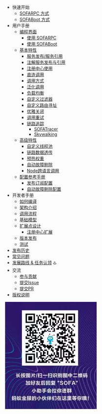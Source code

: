 * 快速开始
    * [SOFARPC 方式](./Getting-Started-With-RPC)
    * [SOFABoot 方式](./Getting-Started-With-SOFA-Boot)
* 用户手册
    * [编程界面](./Programming)
        * [使用 SOFARPC](./Programing-RPC)
        * [使用 SOFABoot](./Programing-SOFA-BOOT)
    * [基本特性](./Features)
        * [服务发布/服务引用](./Publish-And-Reference)
        * [注解服务发布与引用](./Annotation-Usage)
        * [注册中心使用](./Registry-Usage.md)
        * [直连调用](./Peer-To-Peer)
        * [调用方式](./Invoke-Type)
        * [泛化调用](./Generic-Invoke)
        * [负载均衡](./Load-Balance)
        * [自定义过滤器](./Custom-Filter)
        * [自定义路由寻址](./Custom-Router)
        * [优雅关闭](./Graceful-Shutdown)
        * [调用重试](./Retry-Invoke)
        * [链路追踪](./Tracing-Usage)
            * [SOFATracer](./SOFATracer-Usage)
            * [Skywalking](./Skywalking-Usage)
    * [高级特性](./AdvancedFeatures)
        * [自定义线程池](./Custom-ThreadPool)
        * [链路数据透传](./Invoke-Chain-Pass-Data)
        * [预热权重](./Provider-Warmup-Weight)
        * [自动故障剔除](./Fault-Tolerance)
        * [Node跨语言调用](./Node-And-Java-Communicate)
    * [配置参考手册](./Configuration)
        * [发布订阅配置](./Configuration-Common)
        * [自动故障剔除配置](./Configuration-Fault-Tolerance)
* 开发者手册
    * [如何编译](./How-To-Build)
    * [架构介绍](./Structure-Intro)
    * [调用流程](./Client-Invoke-Flow)
    * [基础模型](./Common-Model)
    * [扩展点设计](./Extension-Loader)
        * [注册中心扩展](./Registry-Extension-Guide)
    * [版本发布](./Version-Release)
    * [测试](./Test)
* [发布历史](./ReleaseNotes)
* [常见问题](./FAQ)
* [发展路线 & 任务认领](./RoadMap) ♨️ 
* 交流
    * [参与贡献](./Contributing)
    * [提交Issue](https://github.com/alipay/sofa-rpc/issues/new)
    * [提交PR](https://github.com/alipay/sofa-rpc/compare)
* [版权说明](./NOTICE)

![加好友回复"SOFA"进群](./resources/wx_1.png)

